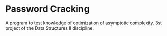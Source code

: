 # Password Cracking

A program to test knowledge of optimization of asymptotic complexity.
3st project of the Data Structures II discipline.
